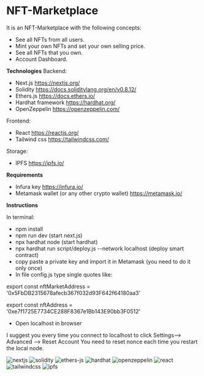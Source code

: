 # NFT-Marketplace

It is an NFT-Marketplace with the following concepts:
-	See all NFTs from all users.
-	Mint your own NFTs and set your own selling price.
-	See all NFTs that you own.
-	Account Dashboard.


**Technologies**
Backend:
- Next.js https://nextjs.org/
- Solidity https://docs.soliditylang.org/en/v0.8.12/
-	Ethers.js https://docs.ethers.io/
-	Hardhat framework https://hardhat.org/
-	OpenZeppelin https://openzeppelin.com/

Frontend:
-	React https://reactjs.org/
-	Tailwind css https://tailwindcss.com/

Storage:
-	IPFS https://ipfs.io/

**Requirements**

- Infura key https://infura.io/
- Metamask wallet (or any other crypto wallet) https://metamask.io/

**Instructions**

In terminal:
-	npm install
-	npm run dev (start next.js)
-	npx hardhat node (start hardhat)
-	npx hardhat run script/deploy.js --network localhost (deploy smart contract)
-	copy paste a private key and import it in Metamask (you need to do it only once)
-	In file config.js type single quotes like:

  export const nftMarketAddress = '0x5FbDB2315678afecb367f032d93F642f64180aa3'
  
  export const nftAddress = '0xe7f1725E7734CE288F8367e1Bb143E90bb3F0512'
  
-	Open localhost in browser

I suggest you every time you connect to localhost to click Settings--> Advanced --> Reset Account 
You need to reset nonce each time you restart the local node.

![nextjs](https://user-images.githubusercontent.com/70713775/155010856-415fdcda-f028-4156-b0e6-d471faf24ee3.png)
![solidity](https://user-images.githubusercontent.com/70713775/155010893-71fe47f7-024c-4893-b56e-01c8acf5ffe8.jpg)
![ethers-js](https://user-images.githubusercontent.com/70713775/155010910-ec54d78d-7195-4c24-a2a6-35f3de619339.png)
![hardhat](https://user-images.githubusercontent.com/70713775/155010919-5ca0fa8f-6bf5-4dd8-9904-e4d239c5bb0c.jpg)
![openzeppelin](https://user-images.githubusercontent.com/70713775/155010928-33a8ac99-3701-4647-bdb2-b09c5c3ba140.png)
![react](https://user-images.githubusercontent.com/70713775/155010936-920c6e6b-a057-4d6f-b619-303a081f4d44.png)
![tailwindcss](https://user-images.githubusercontent.com/70713775/155010969-1d31d918-e2a1-4c1f-a520-156ca528247c.jpg)
![ipfs](https://user-images.githubusercontent.com/70713775/155010980-6d34ba60-a90e-4fe2-92e0-a37ba9d70cc1.png)
